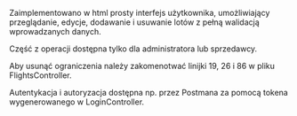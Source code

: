 Zaimplementowano w html prosty interfejs użytkownika, umożliwiający przeglądanie, edycje, dodawanie i usuwanie lotów z pełną walidacją wprowadzanych danych.

Część z operacji dostępna tylko dla administratora lub sprzedawcy. 

Aby usunąć ograniczenia należy zakomenotwać linijki 19, 26 i 86 w pliku FlightsController.

Autentykacja i autoryzacja dostępna np. przez Postmana za pomocą tokena wygenerowanego w LoginController.
